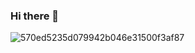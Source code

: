 ### Hi there 👋
![570ed5235d079942b046e31500f3af87](https://github.com/robertonetoz/robertonetoz/assets/133679859/3143f4bd-e3db-488c-b78a-1df02e570e44)

<!--
**robertonetoz/robertonetoz** is a ✨ _special_ ✨ repository because its `README.md` (this file) appears on your GitHub profile.

Here are some ideas to get you started:

- 🔭 I’m currently working on ...
- 🌱 I’m currently learning ...
- 👯 I’m looking to collaborate on ...
- 🤔 I’m looking for help with ...
- 💬 Ask me about ...
- 📫 How to reach me: ...
- 😄 Pronouns: ...
- ⚡ Fun fact: ...
-->
